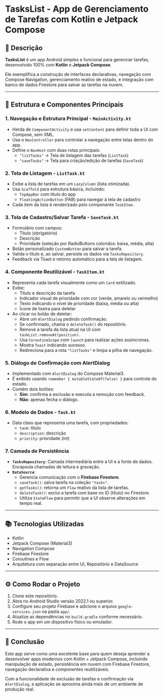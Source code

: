 <h1>TasksList - App de Gerenciamento de Tarefas com Kotlin e Jetpack Compose</h1>

<h2>🚀 Descrição</h2>
<p><strong>TasksList</strong> é um app Android simples e funcional para gerenciar tarefas, desenvolvido 100% com <strong>Kotlin</strong> e <strong>Jetpack Compose</strong>.</p>
<p>Ele exemplifica a construção de interfaces declarativas, navegação com Compose Navigation, gerenciamento reativo de estado, e integração com banco de dados Firestore para salvar as tarefas na nuvem.</p>

<hr />

<h2>🧩 Estrutura e Componentes Principais</h2>

<h3>1. Navegação e Estrutura Principal - <code>MainActivity.kt</code></h3>
<ul>
  <li>Herda de <code>ComponentActivity</code> e usa <code>setContent</code> para definir toda a UI com Compose, sem XML.</li>
  <li>Usa o <code>NavController</code> para controlar a navegação entre telas dentro do app.</li>
  <li>Define o <code>NavHost</code> com duas rotas principais:
    <ul>
      <li><code>"listTasks"</code> → Tela de listagem das tarefas (<code>ListTask</code>)</li>
      <li><code>"saveTasks"</code> → Tela para criação/edição de tarefas (<code>SaveTask</code>)</li>
    </ul>
  </li>
</ul>

<h3>2. Tela de Listagem - <code>ListTask.kt</code></h3>
<ul>
  <li>Exibe a lista de tarefas em um <code>LazyColumn</code> (lista otimizada).</li>
  <li>Usa <code>Scaffold</code> para estrutura básica, incluindo:
    <ul>
      <li><code>TopAppBar</code> com título do app</li>
      <li><code>FloatingActionButton</code> (FAB) para navegar à tela de cadastro</li>
    </ul>
  </li>
  <li>Cada item da lista é renderizado pelo componente <code>TaskItem</code>.</li>
</ul>

<h3>3. Tela de Cadastro/Salvar Tarefa - <code>SaveTask.kt</code></h3>
<ul>
  <li>Formulário com campos:
    <ul>
      <li>Título (obrigatório)</li>
      <li>Descrição</li>
      <li>Prioridade (seleção por RadioButtons coloridos: baixa, média, alta)</li>
    </ul>
  </li>
  <li>Botão personalizado <code>CustomButton</code> para salvar a tarefa.</li>
  <li>Valida o título e, ao salvar, persiste os dados via <code>TasksRepository</code>.</li>
  <li>Feedback via Toast e retorno automático para a tela de listagem.</li>
</ul>

<h3>4. Componente Reutilizável - <code>TaskItem.kt</code></h3>
<ul>
  <li>Representa cada tarefa visualmente como um <code>Card</code> estilizado.</li>
  <li>Exibe:
    <ul>
      <li>Título e descrição da tarefa</li>
      <li>Indicador visual de prioridade com cor (verde, amarelo ou vermelho)</li>
      <li>Texto indicando o nível de prioridade (baixa, média ou alta)</li>
      <li>Ícone de lixeira para deletar</li>
    </ul>
  </li>
  <li>Ao clicar no botão de deletar:
    <ul>
      <li>Abre um <code>AlertDialog</code> pedindo confirmação.</li>
      <li>Se confirmado, chama o <code>deleteTask()</code> do repositório.</li>
      <li>Remove a tarefa da lista atual na UI com <code>taskList.removeAt(position)</code>.</li>
      <li>Usa <code>CoroutineScope</code> com <code>launch</code> para realizar ações assíncronas.</li>
      <li>Mostra <code>Toast</code> indicando sucesso.</li>
      <li>Redireciona para a rota <code>"listTasks"</code> e limpa a pilha de navegação.</li>
    </ul>
  </li>
</ul>

<h3>5. Diálogo de Confirmação com AlertDialog</h3>
<ul>
  <li>Implementado com <code>AlertDialog</code> do Compose Material3.</li>
  <li>É exibido usando <code>remember { mutableStateOf(false) }</code> para controle do estado.</li>
  <li>Contém dois botões:
    <ul>
      <li><strong>Sim</strong>: confirma a exclusão e executa a remoção com feedback.</li>
      <li><strong>Não</strong>: apenas fecha o diálogo.</li>
    </ul>
  </li>
</ul>

<h3>6. Modelo de Dados - <code>Task.kt</code></h3>
<ul>
  <li>Data class que representa uma tarefa, com propriedades:
    <ul>
      <li><code>task</code>: título</li>
      <li><code>description</code>: descrição</li>
      <li><code>priority</code>: prioridade (int)</li>
    </ul>
  </li>
</ul>

<h3>7. Camada de Persistência</h3>
<ul>
  <li><strong><code>TasksRepository</code></strong>: Camada intermediária entre a UI e a fonte de dados. Encapsula chamadas de leitura e gravação.</li>
  <li><strong><code>DataSource</code></strong>:
    <ul>
      <li>Gerencia comunicação com o <strong>Firebase Firestore</strong>.</li>
      <li><code>saveTask()</code>: salva tarefa na coleção <code>"tasks"</code>.</li>
      <li><code>getTasks()</code>: retorna um <code>Flow</code> reativo da lista de tarefas.</li>
      <li><code>deleteTask()</code>: exclui a tarefa com base no ID (título) no Firestore.</li>
      <li>Utiliza <code>StateFlow</code> para permitir que a UI observe alterações em tempo real.</li>
    </ul>
  </li>
</ul>

<hr />

<h2>📚 Tecnologias Utilizadas</h2>
<ul>
  <li>Kotlin</li>
  <li>Jetpack Compose (Material3)</li>
  <li>Navigation Compose</li>
  <li>Firebase Firestore</li>
  <li>Coroutines e Flow</li>
  <li>Arquitetura com separação entre UI, Repositório e DataSource</li>
</ul>

<hr />

<h2>⚙️ Como Rodar o Projeto</h2>
<ol>
  <li>Clone este repositório.</li>
  <li>Abra no Android Studio versão 2022.1 ou superior.</li>
  <li>Configure seu projeto Firebase e adicione o arquivo <code>google-services.json</code> na pasta <code>app/</code>.</li>
  <li>Atualize as dependências no <code>build.gradle</code> conforme necessário.</li>
  <li>Rode o app em um dispositivo físico ou emulador.</li>
</ol>

<hr />

<h2>📝 Conclusão</h2>
<p>Este app serve como uma excelente base para quem deseja aprender a desenvolver apps modernos com Kotlin + Jetpack Compose, incluindo manipulação de estado, persistência em nuvem com Firebase Firestore, navegação declarativa e componentes reutilizáveis.</p>
<p>Com a funcionalidade de exclusão de tarefas e confirmação via <code>AlertDialog</code>, a aplicação se aproxima ainda mais de um ambiente de produção real.</p>